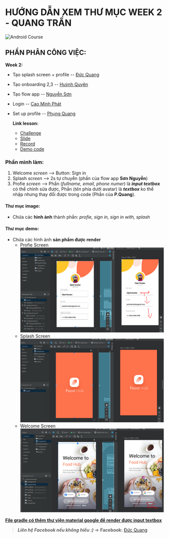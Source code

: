 # HƯỚNG DẪN XEM THƯ MỤC WEEK 2 - QUANG TRẦN 

![Android Course](https://3.bp.blogspot.com/-dB6ndKqIAuI/XdWeOASO5AI/AAAAAAAANZA/MSbT9mh6bukxkI-tqnu_GARIZZV5WNVhQCLcBGAsYHQ/s1600/image1.gif "Android Course")

## PHẦN PHÂN CÔNG VIỆC:
**Week 2:**
- Tạo splash screen + profile -- [Đức Quang](https://www.facebook.com/Quang.org/) 
- Tạo onboarding 2,3          -- [Huỳnh Quyên](https://www.facebook.com/profile.php?id=100009009538388)
- Tạo flow app                -- [Nguyễn Sơn](https://www.facebook.com/nguyenson6299)
- Login                       -- [Cao Minh Phát](https://www.facebook.com/phat.caominh.39)
- Set up profile              -- [Phụng Quang](https://www.facebook.com/v.phung.quang)

    **Link lesson:**
    * [Challenge](https://drive.google.com/drive/folders/1hOEmAzug_7xAYMSyu0PaUDGCb9U5GBPn?usp=sharing)
    * [Slide](https://docs.google.com/presentation/d/1_o-dlIPvrNXDnxgCMorBkBtphdMzK4OXqJgqCuxpD24/edit?usp=sharing )
    * [Record](https://youtu.be/QGphPtTYN8E)
    * [Demo code](https://github.com/namphho/W2-Sample)

### Phần mình làm:
1. Welcome *screen* --> Button: Sign in 
2. Splash *screen*  --> 2s tự chuyển (phần của flow app **Sơn Nguyễn**)
3. Profie *screen*  --> Phần (*fullname, email, phone numer*) là ***input textbox*** có thể chỉnh sửa được, Phần (*tên* phía dưới avatar) là ***textbox*** ko thể nhập nhưng thay đổi được trong code (Phần của **P.Quang**).

#### Thư mục image:
- Chứa các **hình ảnh** thành phần: *profie, sign in, sign in with, splash*

#### Thư mục demo:
- Chứa các hình ảnh **sản phẩm được render** 
    - Profie Screen
    ![Profie Screen](demo/profie.PNG "Profie Screen")
    - Splash Screen
    ![Splash Screen](demo/splash.PNG "Splash Screen")
    - Welcome Screen
    ![Welcome Screen](demo/welcome.PNG "Welcome Screen")

**[File gradle có thêm thư viện material google để render được input textbox](https://github.com/Quyeng/Android1/tree/week2)**

> ***Liên hệ Facebook nếu không hiểu :)*** => **Facebook:** [Đức Quang](https://www.facebook.com/Quang.org/)
